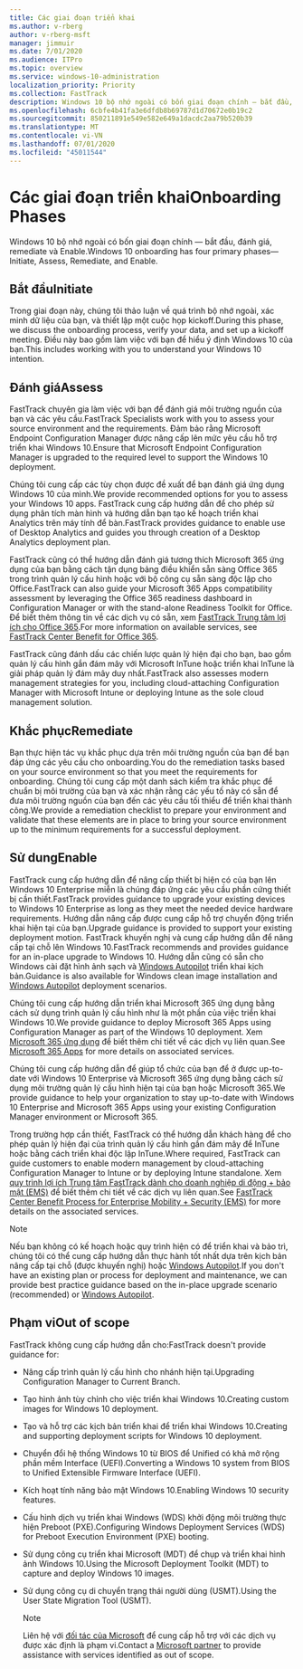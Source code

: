 ```yaml
---
title: Các giai đoạn triển khai
ms.author: v-rberg
author: v-rberg-msft
manager: jimmuir
ms.date: 7/01/2020
ms.audience: ITPro
ms.topic: overview
ms.service: windows-10-administration
localization_priority: Priority
ms.collection: FastTrack
description: Windows 10 bộ nhớ ngoài có bốn giai đoạn chính — bắt đầu, đánh giá, remediate và Enable.
ms.openlocfilehash: 6cbfe4b41fa3e6dfdb8b69787d1d70672e0b19c2
ms.sourcegitcommit: 850211891e549e582e649a1dacdc2aa79b520b39
ms.translationtype: MT
ms.contentlocale: vi-VN
ms.lasthandoff: 07/01/2020
ms.locfileid: "45011544"
---
```

# <a name="onboarding-phases"></a><span data-ttu-id="27e19-103">Các giai đoạn triển khai</span><span class="sxs-lookup"><span data-stu-id="27e19-103">Onboarding Phases</span></span>

<span data-ttu-id="27e19-104">Windows 10 bộ nhớ ngoài có bốn giai đoạn chính — bắt đầu, đánh giá, remediate và Enable.</span><span class="sxs-lookup"><span data-stu-id="27e19-104">Windows 10 onboarding has four primary phases—Initiate, Assess, Remediate, and Enable.</span></span>

## <a name="initiate"></a><span data-ttu-id="27e19-105">Bắt đầu</span><span class="sxs-lookup"><span data-stu-id="27e19-105">Initiate</span></span>

<span data-ttu-id="27e19-106">Trong giai đoạn này, chúng tôi thảo luận về quá trình bộ nhớ ngoài, xác minh dữ liệu của bạn, và thiết lập một cuộc họp kickoff.</span><span class="sxs-lookup"><span data-stu-id="27e19-106">During this phase, we discuss the onboarding process, verify your data, and set up a kickoff meeting.</span></span> <span data-ttu-id="27e19-107">Điều này bao gồm làm việc với bạn để hiểu ý định Windows 10 của bạn.</span><span class="sxs-lookup"><span data-stu-id="27e19-107">This includes working with you to understand your Windows 10 intention.</span></span>

## <a name="assess"></a><span data-ttu-id="27e19-108">Đánh giá</span><span class="sxs-lookup"><span data-stu-id="27e19-108">Assess</span></span>

<span data-ttu-id="27e19-109">FastTrack chuyên gia làm việc với bạn để đánh giá môi trường nguồn của bạn và các yêu cầu.</span><span class="sxs-lookup"><span data-stu-id="27e19-109">FastTrack Specialists work with you to assess your source environment and the requirements.</span></span> <span data-ttu-id="27e19-110">Đảm bảo rằng Microsoft Endpoint Configuration Manager được nâng cấp lên mức yêu cầu hỗ trợ triển khai Windows 10.</span><span class="sxs-lookup"><span data-stu-id="27e19-110">Ensure that Microsoft Endpoint Configuration Manager is upgraded to the required level to support the Windows 10 deployment.</span></span> 

<span data-ttu-id="27e19-111">Chúng tôi cung cấp các tùy chọn được đề xuất để bạn đánh giá ứng dụng Windows 10 của mình.</span><span class="sxs-lookup"><span data-stu-id="27e19-111">We provide recommended options for you to assess your Windows 10 apps.</span></span> <span data-ttu-id="27e19-112">FastTrack cung cấp hướng dẫn để cho phép sử dụng phân tích màn hình và hướng dẫn bạn tạo kế hoạch triển khai Analytics trên máy tính để bàn.</span><span class="sxs-lookup"><span data-stu-id="27e19-112">FastTrack provides guidance to enable use of Desktop Analytics and guides you through creation of a Desktop Analytics deployment plan.</span></span>

<span data-ttu-id="27e19-113">FastTrack cũng có thể hướng dẫn đánh giá tương thích Microsoft 365 ứng dụng của bạn bằng cách tận dụng bảng điều khiển sẵn sàng Office 365 trong trình quản lý cấu hình hoặc với bộ công cụ sẵn sàng độc lập cho Office.</span><span class="sxs-lookup"><span data-stu-id="27e19-113">FastTrack can also guide your Microsoft 365 Apps compatibility assessment by leveraging the Office 365 readiness dashboard in Configuration Manager or with the stand-alone Readiness Toolkit for Office.</span></span> <span data-ttu-id="27e19-114">Để biết thêm thông tin về các dịch vụ có sẵn, xem [FastTrack Trung tâm lợi ích cho Office 365](O365-fasttrack-benefit-for-office-365.md).</span><span class="sxs-lookup"><span data-stu-id="27e19-114">For more information on available services, see [FastTrack Center Benefit for Office 365](O365-fasttrack-benefit-for-office-365.md).</span></span> 

<span data-ttu-id="27e19-115">FastTrack cũng đánh dấu các chiến lược quản lý hiện đại cho bạn, bao gồm quản lý cấu hình gắn đám mây với Microsoft InTune hoặc triển khai InTune là giải pháp quản lý đám mây duy nhất.</span><span class="sxs-lookup"><span data-stu-id="27e19-115">FastTrack also assesses modern management strategies for you, including cloud-attaching Configuration Manager with Microsoft Intune or deploying Intune as the sole cloud management solution.</span></span>

## <a name="remediate"></a><span data-ttu-id="27e19-116">Khắc phục</span><span class="sxs-lookup"><span data-stu-id="27e19-116">Remediate</span></span>

<span data-ttu-id="27e19-117">Bạn thực hiện tác vụ khắc phục dựa trên môi trường nguồn của bạn để bạn đáp ứng các yêu cầu cho onboarding.</span><span class="sxs-lookup"><span data-stu-id="27e19-117">You do the remediation tasks based on your source environment so that you meet the requirements for onboarding.</span></span> <span data-ttu-id="27e19-118">Chúng tôi cung cấp một danh sách kiểm tra khắc phục để chuẩn bị môi trường của bạn và xác nhận rằng các yếu tố này có sẵn để đưa môi trường nguồn của bạn đến các yêu cầu tối thiểu để triển khai thành công.</span><span class="sxs-lookup"><span data-stu-id="27e19-118">We provide a remediation checklist to prepare your environment and validate that these elements are in place to bring your source environment up to the minimum requirements for a successful deployment.</span></span> 

## <a name="enable"></a><span data-ttu-id="27e19-119">Sử dung</span><span class="sxs-lookup"><span data-stu-id="27e19-119">Enable</span></span>

<span data-ttu-id="27e19-120">FastTrack cung cấp hướng dẫn để nâng cấp thiết bị hiện có của bạn lên Windows 10 Enterprise miễn là chúng đáp ứng các yêu cầu phần cứng thiết bị cần thiết.</span><span class="sxs-lookup"><span data-stu-id="27e19-120">FastTrack provides guidance to upgrade your existing devices to Windows 10 Enterprise as long as they meet the needed device hardware requirements.</span></span> <span data-ttu-id="27e19-121">Hướng dẫn nâng cấp được cung cấp hỗ trợ chuyển động triển khai hiện tại của bạn.</span><span class="sxs-lookup"><span data-stu-id="27e19-121">Upgrade guidance is provided to support your existing deployment motion.</span></span> <span data-ttu-id="27e19-122">FastTrack khuyến nghị và cung cấp hướng dẫn để nâng cấp tại chỗ lên Windows 10.</span><span class="sxs-lookup"><span data-stu-id="27e19-122">FastTrack recommends and provides guidance for an in-place upgrade to Windows 10.</span></span> <span data-ttu-id="27e19-123">Hướng dẫn cũng có sẵn cho Windows cài đặt hình ảnh sạch và [Windows Autopilot](EMS-onboarding-phases.md#windows-autopilot) triển khai kịch bản.</span><span class="sxs-lookup"><span data-stu-id="27e19-123">Guidance is also available for Windows clean image installation and [Windows Autopilot](EMS-onboarding-phases.md#windows-autopilot) deployment scenarios.</span></span> 

<span data-ttu-id="27e19-124">Chúng tôi cung cấp hướng dẫn triển khai Microsoft 365 ứng dụng bằng cách sử dụng trình quản lý cấu hình như là một phần của việc triển khai Windows 10.</span><span class="sxs-lookup"><span data-stu-id="27e19-124">We provide guidance to deploy Microsoft 365 Apps using Configuration Manager as part of the Windows 10 deployment.</span></span> <span data-ttu-id="27e19-125">Xem [Microsoft 365 ứng dụng](O365-onboarding-and-migration.md#microsoft-365-apps) để biết thêm chi tiết về các dịch vụ liên quan.</span><span class="sxs-lookup"><span data-stu-id="27e19-125">See [Microsoft 365 Apps](O365-onboarding-and-migration.md#microsoft-365-apps) for more details on associated services.</span></span>

<span data-ttu-id="27e19-126">Chúng tôi cung cấp hướng dẫn để giúp tổ chức của bạn để ở được up-to-date với Windows 10 Enterprise và Microsoft 365 ứng dụng bằng cách sử dụng môi trường quản lý cấu hình hiện tại của bạn hoặc Microsoft 365.</span><span class="sxs-lookup"><span data-stu-id="27e19-126">We provide guidance to help your organization to stay up-to-date with Windows 10 Enterprise and Microsoft 365 Apps using your existing Configuration Manager environment or Microsoft 365.</span></span>

<span data-ttu-id="27e19-127">Trong trường hợp cần thiết, FastTrack có thể hướng dẫn khách hàng để cho phép quản lý hiện đại của trình quản lý cấu hình gắn đám mây để InTune hoặc bằng cách triển khai độc lập InTune.</span><span class="sxs-lookup"><span data-stu-id="27e19-127">Where required, FastTrack can guide customers to enable modern management by cloud-attaching Configuration Manager to Intune or by deploying Intune standalone.</span></span> <span data-ttu-id="27e19-128">Xem [quy trình lợi ích Trung tâm FastTrack dành cho doanh nghiệp di động + bảo mật (EMS)](EMS-fasttrack-process.md) để biết thêm chi tiết về các dịch vụ liên quan.</span><span class="sxs-lookup"><span data-stu-id="27e19-128">See [FastTrack Center Benefit Process for Enterprise Mobility + Security (EMS)](EMS-fasttrack-process.md) for more details on the associated services.</span></span>

> [!NOTE]
> <span data-ttu-id="27e19-129">Nếu bạn không có kế hoạch hoặc quy trình hiện có để triển khai và bảo trì, chúng tôi có thể cung cấp hướng dẫn thực hành tốt nhất dựa trên kịch bản nâng cấp tại chỗ (được khuyến nghị) hoặc [Windows Autopilot](EMS-onboarding-phases.md#windows-autopilot).</span><span class="sxs-lookup"><span data-stu-id="27e19-129">If you don't have an existing plan or process for deployment and maintenance, we can provide best practice guidance based on the in-place upgrade scenario (recommended) or [Windows Autopilot](EMS-onboarding-phases.md#windows-autopilot).</span></span>

## <a name="out-of-scope"></a><span data-ttu-id="27e19-130">Phạm vi</span><span class="sxs-lookup"><span data-stu-id="27e19-130">Out of scope</span></span>

<span data-ttu-id="27e19-131">FastTrack không cung cấp hướng dẫn cho:</span><span class="sxs-lookup"><span data-stu-id="27e19-131">FastTrack doesn't provide guidance for:</span></span>

- <span data-ttu-id="27e19-132">Nâng cấp trình quản lý cấu hình cho nhánh hiện tại.</span><span class="sxs-lookup"><span data-stu-id="27e19-132">Upgrading Configuration Manager to Current Branch.</span></span>
- <span data-ttu-id="27e19-133">Tạo hình ảnh tùy chỉnh cho việc triển khai Windows 10.</span><span class="sxs-lookup"><span data-stu-id="27e19-133">Creating custom images for Windows 10 deployment.</span></span>
- <span data-ttu-id="27e19-134">Tạo và hỗ trợ các kịch bản triển khai để triển khai Windows 10.</span><span class="sxs-lookup"><span data-stu-id="27e19-134">Creating and supporting deployment scripts for Windows 10 deployment.</span></span>
- <span data-ttu-id="27e19-135">Chuyển đổi hệ thống Windows 10 từ BIOS để Unified có khả mở rộng phần mềm Interface (UEFI).</span><span class="sxs-lookup"><span data-stu-id="27e19-135">Converting a Windows 10 system from BIOS to Unified Extensible Firmware Interface (UEFI).</span></span>
- <span data-ttu-id="27e19-136">Kích hoạt tính năng bảo mật Windows 10.</span><span class="sxs-lookup"><span data-stu-id="27e19-136">Enabling Windows 10 security features.</span></span> 
- <span data-ttu-id="27e19-137">Cấu hình dịch vụ triển khai Windows (WDS) khởi động môi trường thực hiện Preboot (PXE).</span><span class="sxs-lookup"><span data-stu-id="27e19-137">Configuring Windows Deployment Services (WDS) for Preboot Execution Environment (PXE) booting.</span></span>
- <span data-ttu-id="27e19-138">Sử dụng công cụ triển khai Microsoft (MDT) để chụp và triển khai hình ảnh Windows 10.</span><span class="sxs-lookup"><span data-stu-id="27e19-138">Using the Microsoft Deployment Toolkit (MDT) to capture and deploy Windows 10 images.</span></span>
- <span data-ttu-id="27e19-139">Sử dụng công cụ di chuyển trạng thái người dùng (USMT).</span><span class="sxs-lookup"><span data-stu-id="27e19-139">Using the User State Migration Tool (USMT).</span></span>

  > [!NOTE]
  > <span data-ttu-id="27e19-140">Liên hệ với [đối tác của Microsoft](https://go.microsoft.com/fwlink/?linkid=2080150) để cung cấp hỗ trợ với các dịch vụ được xác định là phạm vi.</span><span class="sxs-lookup"><span data-stu-id="27e19-140">Contact a [Microsoft partner](https://go.microsoft.com/fwlink/?linkid=2080150) to provide assistance with services identified as out of scope.</span></span>

 